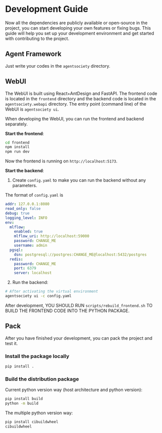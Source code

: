 # Development Guide

Now all the dependencies are publicly available or open-source in the project, you can start developing your own features or fixing bugs. This guide will help you set up your development environment and get started with contributing to the project.

## Agent Framework

Just write your codes in the `agentsociety` directory.

## WebUI

The WebUI is built using React+AntDesign and FastAPI.
The frontend code is located in the `frontend` directory and the backend code is located in the `agentsociety.webapi` directory.
The entry point (command line) of the WebUI is `agentsociety ui`.

When developing the WebUI, you can run the frontend and backend separately.

**Start the frontend**:

```bash
cd frontend
npm install
npm run dev
```

Now the frontend is running on `http://localhost:5173`.

**Start the backend**:

1. Create `config.yaml` to make you can run the backend without any parameters.

The format of `config.yaml` is

```yaml
addr: 127.0.0.1:8080
read_only: false
debug: true
logging_level: INFO
env:
  mlflow:
    enabled: true
    mlflow_uri: http://localhost:59000
    password: CHANGE_ME
    username: admin
  pgsql:
    dsn: postgresql://postgres:CHANGE_ME@localhost:5432/postgres
  redis:
    password: CHANGE_ME
    port: 6379
    server: localhost
```

2. Run the backend:

```bash
# After activating the virtual environment
agentsociety ui -c config.yaml
```

After development, YOU SHOULD RUN `scripts/rebuild_frontend.sh` TO BUILD THE FRONTEND CODE INTO THE PYTHON PACKAGE.

## Pack

After you have finished your development, you can pack the project and test it.

### Install the package locally

```bash
pip install .
```

### Build the distribution package

Current python version way (host architecture and python version):
```bash
pip install build
python -m build
```

The multiple python version way:
```bash
pip install cibuildwheel
cibuildwheel
```
